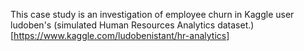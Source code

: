 This case study is an investigation of employee churn in Kaggle user ludoben's (simulated Human Resources Analytics dataset.)[https://www.kaggle.com/ludobenistant/hr-analytics]
